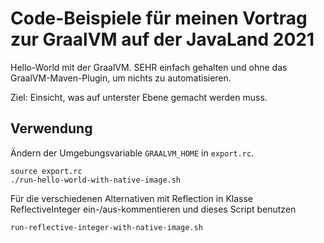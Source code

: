 # Code-Beispiele für meinen Vortrag zur GraalVM auf der JavaLand 2021

Hello-World mit der GraalVM. SEHR einfach gehalten und ohne das GraalVM-Maven-Plugin,
um nichts zu automatisieren.

Ziel: Einsicht, was auf unterster Ebene gemacht werden muss.

## Verwendung

Ändern der Umgebungsvariable ``GRAALVM_HOME`` in ``export.rc``.

```
source export.rc
./run-hello-world-with-native-image.sh
```

Für die verschiedenen Alternativen mit Reflection in Klasse ReflectiveInteger 
ein-/aus-kommentieren und dieses Script benutzen

```
run-reflective-integer-with-native-image.sh
```